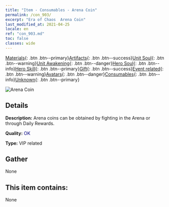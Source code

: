 ```yaml
---
title: "Item - Consumables - Arena Coin"
permalink: /con_903/
excerpt: "Era of Chaos  Arena Coin"
last_modified_at: 2021-04-25
locale: en
ref: "con_903.md"
toc: false
classes: wide
---
```

 [Materials](/Items/){: .btn .btn--primary}[Artifacts](/Items/Artifacts/){: .btn .btn--success}[Unit Soul](/Items/UnitSoul/){: .btn .btn--warning}[Unit Awakening](/Items/UnitAwakening/){: .btn .btn--danger}[Hero Soul](/Items/HeroSoul/){: .btn .btn--info}[Hero Skill](/Items/HeroSkill/){: .btn .btn--primary}[Gift](/Items/Gift/){: .btn .btn--success}[Event related](/Items/Events/){: .btn .btn--warning}[Avatars](/Items/Avatars/){: .btn .btn--danger}[Consumables](/Items/Consumables/){: .btn .btn--info}[Unknown](/Items/Unknown/){: .btn .btn--primary}

 ![Arena Coin](/images/t/i_107.png)

## Details
 **Description:** Arena coins can be obtained by fighting in the Arena or through Daily Rewards.

 **Quality:** <span style="color: #000080">OK</span>

 **Type:** VIP related

## Gather

  None

## This item contains:

  None

